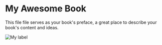 My Awesome Book
=======

This file file serves as your book's preface, a great place to describe your book's content and ideas.

![My label](https://c4.staticflickr.com/8/7413/11030053686_41f07a48a9_c.jpg)
